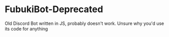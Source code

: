 # FubukiBot-Deprecated
Old Discord Bot written in JS, probably doesn't work. Unsure why you'd use its code for anything

